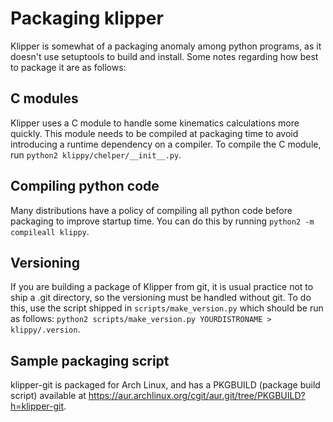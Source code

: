 # Packaging klipper

Klipper is somewhat of a packaging anomaly among python programs, as it doesn't use setuptools to build and install. Some notes regarding how best to package it are as follows:

## C modules

Klipper uses a C module to handle some kinematics calculations more quickly. This module needs to be compiled at packaging time to avoid introducing a runtime dependency on a compiler. To compile the C module, run `python2 klippy/chelper/__init__.py`.

## Compiling python code

Many distributions have a policy of compiling all python code before packaging to improve startup time. You can do this by running `python2 -m compileall klippy`.

## Versioning

If you are building a package of Klipper from git, it is usual practice not to ship a .git directory, so the versioning must be handled without git. To do this, use the script shipped in `scripts/make_version.py` which should be run as follows: `python2 scripts/make_version.py YOURDISTRONAME > klippy/.version`.

## Sample packaging script

klipper-git is packaged for Arch Linux, and has a PKGBUILD (package build script) available at https://aur.archlinux.org/cgit/aur.git/tree/PKGBUILD?h=klipper-git.
